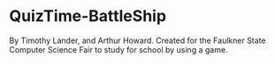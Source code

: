 # QuizTime-BattleShip
By Timothy Lander, and Arthur Howard.
Created for the Faulkner State Computer Science Fair to study for school by using a game.
